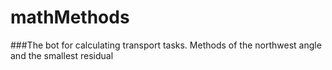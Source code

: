 # mathMethods
###The bot for calculating transport tasks. Methods of the northwest angle and the smallest residual
